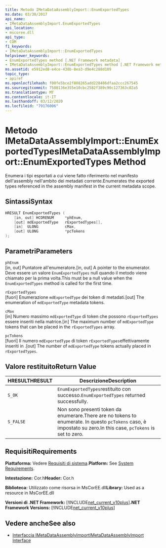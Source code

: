 ```yaml
---
title: Metodo IMetaDataAssemblyImport::EnumExportedTypes
ms.date: 03/30/2017
api_name:
- IMetaDataAssemblyImport.EnumExportedTypes
api_location:
- mscoree.dll
api_type:
- COM
f1_keywords:
- IMetaDataAssemblyImport::EnumExportedTypes
helpviewer_keywords:
- EnumExportedTypes method [.NET Framework metadata]
- IMetaDataAssemblyImport::EnumExportedTypes method [.NET Framework metadata]
ms.assetid: e5912ed8-e4ce-438b-8ea3-d9e4c288d109
topic_type:
- apiref
ms.openlocfilehash: f00fe5bce2f808265add228406dfaa2ccc267545
ms.sourcegitcommit: 7588136e355e10cbc2582f389c90c127363c02a5
ms.translationtype: MT
ms.contentlocale: it-IT
ms.lasthandoff: 03/12/2020
ms.locfileid: "79176006"
---
```

# <a name="imetadataassemblyimportenumexportedtypes-method"></a><span data-ttu-id="ef1aa-102">Metodo IMetaDataAssemblyImport::EnumExportedTypes</span><span class="sxs-lookup"><span data-stu-id="ef1aa-102">IMetaDataAssemblyImport::EnumExportedTypes Method</span></span>
<span data-ttu-id="ef1aa-103">Enumera i tipi esportati a cui viene fatto riferimento nel manifesto dell'assembly nell'ambito dei metadati corrente.</span><span class="sxs-lookup"><span data-stu-id="ef1aa-103">Enumerates the exported types referenced in the assembly manifest in the current metadata scope.</span></span>  
  
## <a name="syntax"></a><span data-ttu-id="ef1aa-104">Sintassi</span><span class="sxs-lookup"><span data-stu-id="ef1aa-104">Syntax</span></span>  
  
```cpp  
HRESULT EnumExportedTypes (  
    [in, out] HCORENUM     *phEnum,
    [out] mdExportedType   rExportedTypes[],
    [in]  ULONG            cMax,
    [out] ULONG            *pcTokens  
);  
```  
  
## <a name="parameters"></a><span data-ttu-id="ef1aa-105">Parametri</span><span class="sxs-lookup"><span data-stu-id="ef1aa-105">Parameters</span></span>  
 `phEnum`  
 <span data-ttu-id="ef1aa-106">[in, out] Puntatore all'enumeratore.</span><span class="sxs-lookup"><span data-stu-id="ef1aa-106">[in, out] A pointer to the enumerator.</span></span> <span data-ttu-id="ef1aa-107">Deve essere un valore `EnumExportedTypes` null quando il metodo viene chiamato per la prima volta.</span><span class="sxs-lookup"><span data-stu-id="ef1aa-107">This must be a null value when the `EnumExportedTypes` method is called for the first time.</span></span>  
  
 `rExportedTypes`  
 <span data-ttu-id="ef1aa-108">[fuori] Enumerazione `mdExportedType` dei token di metadati.</span><span class="sxs-lookup"><span data-stu-id="ef1aa-108">[out] The enumeration of `mdExportedType` metadata tokens.</span></span>  
  
 `cMax`  
 <span data-ttu-id="ef1aa-109">[in] Numero massimo `mdExportedType` di token che possono `rExportedTypes` essere inseriti nella matrice.</span><span class="sxs-lookup"><span data-stu-id="ef1aa-109">[in] The maximum number of `mdExportedType` tokens that can be placed in the `rExportedTypes` array.</span></span>  
  
 `pcTokens`  
 <span data-ttu-id="ef1aa-110">[fuori] Il numero `mdExportedType` di token `rExportedTypes`effettivamente inseriti in .</span><span class="sxs-lookup"><span data-stu-id="ef1aa-110">[out] The number of `mdExportedType` tokens actually placed in `rExportedTypes`.</span></span>  
  
## <a name="return-value"></a><span data-ttu-id="ef1aa-111">Valore restituito</span><span class="sxs-lookup"><span data-stu-id="ef1aa-111">Return Value</span></span>  
  
|<span data-ttu-id="ef1aa-112">HRESULT</span><span class="sxs-lookup"><span data-stu-id="ef1aa-112">HRESULT</span></span>|<span data-ttu-id="ef1aa-113">Descrizione</span><span class="sxs-lookup"><span data-stu-id="ef1aa-113">Description</span></span>|  
|-------------|-----------------|  
|`S_OK`|<span data-ttu-id="ef1aa-114">`EnumExportedTypes`restituito con successo.</span><span class="sxs-lookup"><span data-stu-id="ef1aa-114">`EnumExportedTypes` returned successfully.</span></span>|  
|`S_FALSE`|<span data-ttu-id="ef1aa-115">Non sono presenti token da enumerare.</span><span class="sxs-lookup"><span data-stu-id="ef1aa-115">There are no tokens to enumerate.</span></span> <span data-ttu-id="ef1aa-116">In questo `pcTokens` caso, è impostato su zero.</span><span class="sxs-lookup"><span data-stu-id="ef1aa-116">In this case, `pcTokens` is set to zero.</span></span>|  
  
## <a name="requirements"></a><span data-ttu-id="ef1aa-117">Requisiti</span><span class="sxs-lookup"><span data-stu-id="ef1aa-117">Requirements</span></span>  
 <span data-ttu-id="ef1aa-118">**Piattaforma:** Vedere [Requisiti di sistema](../../../../docs/framework/get-started/system-requirements.md).</span><span class="sxs-lookup"><span data-stu-id="ef1aa-118">**Platform:** See [System Requirements](../../../../docs/framework/get-started/system-requirements.md).</span></span>  
  
 <span data-ttu-id="ef1aa-119">**Intestazione:** Cor.h</span><span class="sxs-lookup"><span data-stu-id="ef1aa-119">**Header:** Cor.h</span></span>  
  
 <span data-ttu-id="ef1aa-120">**Biblioteca:** Utilizzato come risorsa in MsCorEE.dll</span><span class="sxs-lookup"><span data-stu-id="ef1aa-120">**Library:** Used as a resource in MsCorEE.dll</span></span>  
  
 <span data-ttu-id="ef1aa-121">**Versioni di .NET Framework:** [!INCLUDE[net_current_v10plus](../../../../includes/net-current-v10plus-md.md)]</span><span class="sxs-lookup"><span data-stu-id="ef1aa-121">**.NET Framework Versions:** [!INCLUDE[net_current_v10plus](../../../../includes/net-current-v10plus-md.md)]</span></span>  
  
## <a name="see-also"></a><span data-ttu-id="ef1aa-122">Vedere anche</span><span class="sxs-lookup"><span data-stu-id="ef1aa-122">See also</span></span>

- [<span data-ttu-id="ef1aa-123">Interfaccia IMetaDataAssemblyImport</span><span class="sxs-lookup"><span data-stu-id="ef1aa-123">IMetaDataAssemblyImport Interface</span></span>](../../../../docs/framework/unmanaged-api/metadata/imetadataassemblyimport-interface.md)
